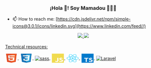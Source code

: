 <p align="center" width="300">
   <img  />
   <h3 align="center">¡Hola 👋! Soy Mamadou 👨🏻‍💻</h3>
</p>

- 📫 How to reach me: [https://cdn.jsdelivr.net/npm/simple-icons@3.0.1/icons/linkedin.svg](https://www.linkedin.com/feed//)


<div align="center">
  <a href="https://github.com/Mamadou">
  <img height="180em" src="https://github-readme-stats.vercel.app/api?username=Mamadou&show_icons=true&theme=dracula&include_all_commits=true&count_private=true"/>
  <img height="180em" src="https://github-readme-stats.vercel.app/api/top-langs/?username=Mamadou&layout=compact&langs_count=16&theme=dracula&include_all_commits=truecount_private=true"/>
</div>

 <div style="display: inline_block"><br>
  Technical resources:
    <p>  
    <a href="https://documentacion-html5.tech/" target="blank" style='margin-right:4px'>
       <img align="center" alt="CSS" height="30" width="40" src="https://raw.githubusercontent.com/devicons/devicon/master/icons/html5/html5-original.svg"/> 
    </a>
    <a href="https://developer.mozilla.org/es/docs/Web/CSS" target="blank" style='margin-right:4px'>
        <img align="center" alt="CSS" height="30" width="40" src="https://raw.githubusercontent.com/devicons/devicon/master/icons/css3/css3-original.svg"/> 
    </a>
    <a href="https://sass-lang.com/documentation/" target="blank" style='margin-right:4px'>                 
        <img align="center" alt="sass" height="30" width="40" src="https://user-images.githubusercontent.com/104316263/211382253-5a97c30f-a062-4d3a-8725-46e0d280e171.png">
    </a>
    <a href="https://developer.mozilla.org/en-US/docs/Web/JavaScript" target="blank" style='margin-right:4px'>        
      <img align="center" alt="Js" height="30" width="40" src="https://raw.githubusercontent.com/devicons/devicon/master/icons/javascript/javascript-plain.svg">
    </a>
    <a href="https://reactjs.org/docs/getting-started.html" target="blank" style='margin-right:4px'>    
      <img align="center" alt="React Js" height="30" width="40" src="https://raw.githubusercontent.com/devicons/devicon/master/icons/react/react-original.svg">
    </a>   
    <a href="https://www.typescriptlang.org/docs/" target="blank" style='margin-right:4px'> 
      <img align="center" alt="Ts" height="30" width="40" src="https://raw.githubusercontent.com/devicons/devicon/master/icons/typescript/typescript-plain.svg">  
    </a>      
    <a href="https://laravel.com/docs/9.x" target="blank" style='margin-right:4px'> 
  <img align="center" alt="Laravel" height="30" width="40" src="https://static-00.iconduck.com/assets.00/laravel-icon-497x512-uwybstke.png">
    </a>   
    
    

</div>

